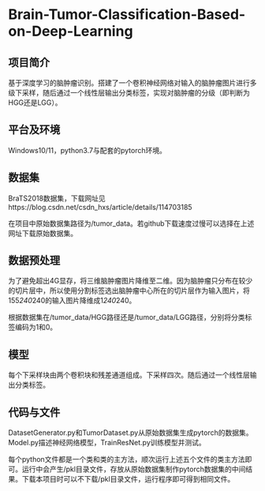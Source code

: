 # Brain-Tumor-Classification-Based-on-Deep-Learning
## 项目简介
基于深度学习的脑肿瘤识别。搭建了一个卷积神经网络对输入的脑肿瘤图片进行多级下采样，随后通过一个线性层输出分类标签，实现对脑肿瘤的分级（即判断为HGG还是LGG）。
## 平台及环境
Windows10/11，python3.7与配套的pytorch环境。
## 数据集
BraTS2018数据集，下载网址见https://blog.csdn.net/csdn_hxs/article/details/114703185

在项目中原始数据集路径为/tumor_data。若github下载速度过慢可以选择在上述网址下载原始数据集。
## 数据预处理
为了避免超出4G显存，将三维脑肿瘤图片降维至二维。因为脑肿瘤只分布在较少的切片层中，所以使用分割标签选出脑肿瘤中心所在的切片层作为输入图片，将155*240*240的输入图片降维成1*240*240。

根据数据集在/tumor_data/HGG路径还是/tumor_data/LGG路径，分别将分类标签编码为1和0。
## 模型
每个下采样块由两个卷积块和残差通道组成。下采样四次。随后通过一个线性层输出分类标签。
## 代码与文件
DatasetGenerator.py和TumorDataset.py从原始数据集生成pytorch的数据集。Model.py描述神经网络模型，TrainResNet.py训练模型并测试。

每个python文件都是一个类和类的主方法，顺次运行上述五个文件的类主方法即可。运行中会产生/pkl目录文件，存放从原始数据集制作pytorch数据集的中间结果。下载本项目时可以不下载/pkl目录文件，运行程序即可得到相同文件。
